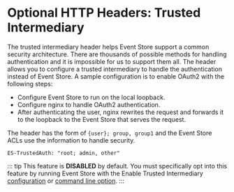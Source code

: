 # Optional HTTP Headers: Trusted Intermediary

The trusted intermediary header helps Event Store support a common security architecture. There are thousands of possible methods for handling authentication and it is impossible for us to support them all. The header allows you to configure a trusted intermediary to handle the authentication instead of Event Store. A sample configuration is to enable OAuth2 with the following steps:

- Configure Event Store to run on the local loopback.
- Configure nginx to handle OAuth2 authentication.
- After authenticating the user, nginx rewrites the request and forwards it to the loopback to the Event Store that serves the request.

The header has the form of `{user}; group, group1` and the Event Store ACLs use the information to handle security.

```http
ES-TrustedAuth: "root; admin, other"
```

::: tip
This feature is **DISABLED** by default. You must specifically opt into this feature by running Event Store with the Enable Trusted Intermediary [configuration](/docs/v5/dotnet-api/embedded-client.md) or [command line option](/docs/v5/server/command-line-arguments.md).
:::
